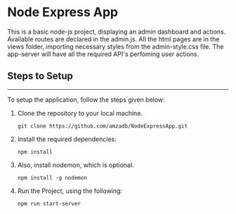 # Node Express App

This is a basic node-js project, displaying an admin dashboard and actions.
Available routes are declared in the admin.js.
All the html pages are in the views folder, importing necessary styles from the admin-style.css file.
The app-server will have all the required API's perfoming user actions.

## Steps to Setup
------------------------------------
To setup the application, follow the steps given below:

1. Clone the repository to your local machine.
    ```
    git clone https://github.com/amzadb/NodeExpressApp.git
    ```
2. Install the required dependencies:
    ```
    npm install 
    ```

3. Also, install nodemon, which is optional.
    ```
    npm install -g nodemon
    ```
4. Run the Project, using the following:
    ```
    npm run start-server
    ```
